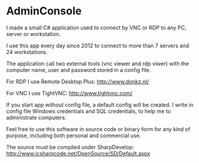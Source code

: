 # AdminConsole

I made a small C# application used to connect by VNC or RDP to any PC, server or workstation.

I use this app every day since 2012 to connect to more than 7 servers and 24 workstations.

The application call two external tools (vnc viewer and rdp viwer) with the computer name, user and password stored in a config file.

For RDP I use Remote Desktop Plus:
http://www.donkz.nl/

For VNC I use TightVNC:
http://www.tightvnc.com/

If you start app without config file, a default config will be created.
I write in config file Windows credentials and SQL credentials, to help me to administrate computers.

Feel free to use this software in source code or binary form for any kind of purpose, including both personal and commercial use.

The source must be compiled under SharpDevelop:
http://www.icsharpcode.net/OpenSource/SD/Default.aspx
